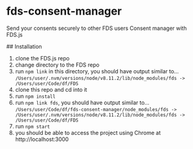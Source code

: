 # fds-consent-manager 

Send your consents securely to other FDS users
Consent manager with FDS.js 

## Installation

1. clone the FDS.js repo
2. change directory to the FDS repo
3. run `npm link` in this directory, you should have output similar to...
`/Users/user/.nvm/versions/node/v8.11.2/lib/node_modules/fds -> /Users/user/Code/df/FDS`
4. clone this repo and cd into it
5. run `npm install`
6. run `npm link fds`, you should have output similar to...
`/Users/user/Code/df/fds-consent-manager/node_modules/fds -> /Users/user/.nvm/versions/node/v8.11.2/lib/node_modules/fds -> /Users/user/Code/df/FDS`
7. run `npm start`
8. you should be able to access the project using Chrome at http://localhost:3000
 
